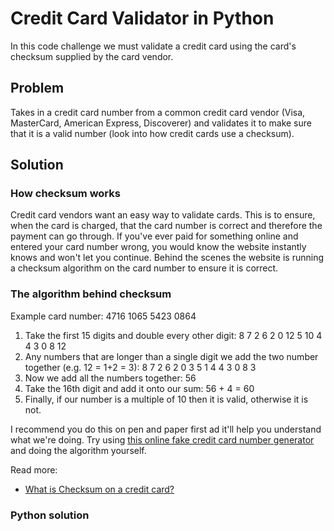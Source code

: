 # Credit Card Validator in Python
In this code challenge we must validate a credit card using the card's checksum supplied by the card vendor.

## Problem
Takes in a credit card number from a common credit card vendor (Visa, MasterCard, American Express, Discoverer) and validates it to make sure that it is a valid number (look into how credit cards use a checksum).

## Solution

### How checksum works
Credit card vendors want an easy way to validate cards. This is to ensure, when the card is charged, that the card number is correct and therefore the payment can go through. If you've ever paid for something online and entered your card number wrong, you would know the website instantly knows and won't let you continue. Behind the scenes the website is running a checksum algorithm on the card number to ensure it is correct.

### The algorithm behind checksum
Example card number: 4716 1065 5423 0864

1. Take the first 15 digits and double every other digit: 8 7 2 6 2 0 12 5 10 4 4 3 0 8 12 
2. Any numbers that are longer than a single digit we add the two number together (e.g. 12 = 1+2 = 3): 8 7 2 6 2 0 3 5 1 4 4 3 0 8 3
3. Now we add all the numbers together: 56
4. Take the 16th digit and add it onto our sum: 56 + 4 = 60
5. Finally, if our number is a multiple of 10 then it is valid, otherwise it is not.

I recommend you do this on pen and paper first ad it'll help you understand what we're doing.
Try using [this online fake credit card number generator](https://www.creditcardvalidator.org/generator) and doing the algorithm yourself.

Read more:
- [What is Checksum on a credit card?](https://www.sapling.com/7966257/checksum-credit-card)

### Python solution

